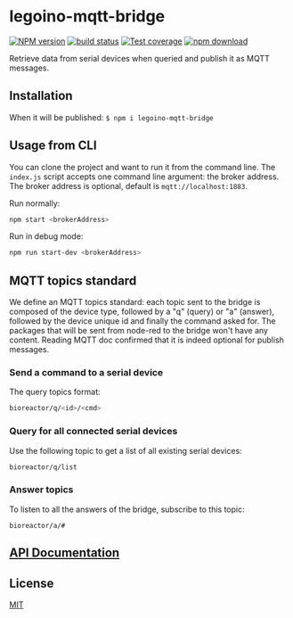 # legoino-mqtt-bridge

[![NPM version][npm-image]][npm-url]
[![build status][ci-image]][ci-url]
[![Test coverage][codecov-image]][codecov-url]
[![npm download][download-image]][download-url]

Retrieve data from serial devices when queried and publish it as MQTT messages.

## Installation

When it will be published:
`$ npm i legoino-mqtt-bridge`

## Usage from CLI

You can clone the project and want to run it from the command line. The `index.js` script accepts one command line argument: the broker address. The broker address is optional, default is `mqtt://localhost:1883`.

Run normally:
```bash
npm start <brokerAddress>
```

Run in debug mode:
```bash
npm run start-dev <brokerAddress>
```

## MQTT topics standard

We define an MQTT topics standard: each topic sent to the bridge is composed of the device type, followed by a "q" (query) or "a" (answer), followed by the device unique id and finally the command asked for. The packages that will be sent from node-red to the bridge won't have any content. Reading MQTT doc confirmed that it is indeed optional for publish messages.

### Send a command to a serial device

The query topics format:
```bash
bioreactor/q/<id>/<cmd>
```

### Query for all connected serial devices

Use the following topic to get a list of all existing serial devices:
```bash
bioreactor/q/list
```

### Answer topics

To listen to all the answers of the bridge, subscribe to this topic:
```
bioreactor/a/#
```

## [API Documentation](https://hackuarium.github.io/legoino-mqtt-bridge/)

## License

[MIT](./LICENSE)

[npm-image]: https://img.shields.io/npm/v/legoino-mqtt-bridge.svg
[npm-url]: https://www.npmjs.com/package/legoino-mqtt-bridge
[ci-image]: https://github.com/cheminfo/legoino-mqtt-bridge/workflows/Node.js%20CI/badge.svg?branch=master
[ci-url]: https://github.com/cheminfo/legoino-mqtt-bridge/actions?query=workflow%3A%22Node.js+CI%22
[codecov-image]: https://img.shields.io/codecov/c/github/cheminfo/legoino-mqtt-bridge.svg
[codecov-url]: https://codecov.io/gh/cheminfo/legoino-mqtt-bridge
[download-image]: https://img.shields.io/npm/dm/legoino-mqtt-bridge.svg
[download-url]: https://www.npmjs.com/package/legoino-mqtt-bridge
